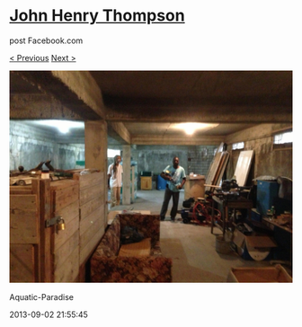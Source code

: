 # [John Henry Thompson](../README.md)
post Facebook.com

[< Previous](2013-09-02-7.md) [Next >](2013-09-02-9.md)

[![](../media/2013-09-02/Aquatic-Paradise-7.jpg)](../README.md)

Aquatic-Paradise

2013-09-02 21:55:45